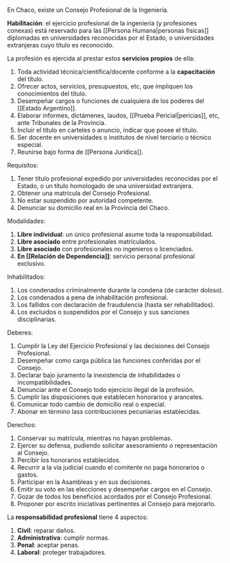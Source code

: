 En Chaco, existe un Consejo Profesional de la Ingeniería.

**Habilitación**: el ejercicio profesional de la ingeniería (y profesiones conexas) está reservado para las [[Persona Humana|personas físicas]] diplomadas en universidades reconocidas por el Estado, o universidades extranjeras cuyo título es reconocido.

La profesión es ejercida al prestar estos **servicios propios** de ella:

1. Toda actividad técnica/científica/docente conforme a la **capacitación** del título.
2. Ofrecer actos, servicios, presupuestos, etc, que impliquen los conocimientos del título.
3. Desempeñar cargos o funciones de cualquiera de los poderes del [[Estado Argentino]].
4. Elaborar informes, dictámenes, laudos, [[Prueba Pericial|pericias]], etc, ante Tribunales de la Provincia.
5. Incluir el título en carteles o anuncio, indicar que posee el título.
6. Ser docente en universidades o institutos de nivel terciario o técnico especial.
7. Reunirse bajo forma de [[Persona Jurídica]].

Requisitos:

1. Tener título profesional expedido por universidades reconocidas por el Estado, o un título homologado de una universidad extranjera.
2. Obtener una matrícula del Consejo Profesional.
3. No estar suspendido por autoridad competente.
4. Denunciar su domicilio real en la Provincia del Chaco.

Modalidades:

1. **Libre individual**: un único profesional asume toda la responsabilidad.
2. **Libre asociado** entre profesionales matriculados.
3. **Libre asociado** con profesionales no ingenieros o licenciados.
4. **En [[Relación de Dependencia]]**: servicio personal profesional exclusivo.

Inhabilitados:

1. Los condenados criminalmente durante la condena (de carácter doloso).
2. Los condenados a pena de inhabilitación profesional.
3. Los fallidos con declaración de fraudulencia (hasta ser rehabilitados).
4. Los excluidos o suspendidos por el Consejo y sus sanciones disciplinarias.

Deberes:

1. Cumplir la Ley del Ejercicio Profesional y las decisiones del Consejo Profesional.
2. Desempeñar como carga pública las funciones conferidas por el Consejo.
3. Declarar bajo juramento la inexistencia de inhabilidades o incompatibilidades.
4. Denunciar ante el Consejo todo ejercicio ilegal de la profesión.
5. Cumplir las disposiciones que establecen honorarios y aranceles.
6. Comunicar todo cambio de domicilio real o especial.
7. Abonar en término lass contribuciones pecuniarias establecidas.

Derechos:

1. Conservar su matrícula, mientras no hayan problemas.
2. Ejercer su defensa, pudiendo solicitar asesoramiento o representación al Consejo.
3. Percibir los honorarios establecidos.
4. Recurrir a la vía judicial cuando el comitente no paga honorarios o gastos.
5. Participar en la Asambleas y en sus decisiones.
6. Emitir su voto en las elecciones y desempeñar cargos en el Consejo.
7. Gozar de todos los beneficios acordados por el Consejo Profesional.
8. Proponer por escrito iniciativas pertinentes al Consejo para mejorarlo.

La **responsabilidad profesional** tiene 4 aspectos:

1. **Civil**: reparar daños.
2. **Administrativa**: cumplir normas.
3. **Penal**: aceptar penas.
4. **Laboral**: proteger trabajadores.
